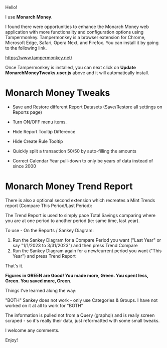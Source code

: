 Hello!

I use **Monarch Money**.  

I found there were opportunities to enhance the Monarch Money web application with more functionality and configuration options using Tampermonkey.  Tampermonkey is a browser extension for Chrome, Microsoft Edge, Safari, Opera Next, and Firefox.  You can install it by going to the following link.

https://www.tampermonkey.net/

Once Tampermonkey is installed, you can next click on **Update MonarchMoneyTweaks.user.js** above and it will automatically install.

# Monarch Money Tweaks

* Save and Restore different Report Datasets (Save/Restore all settings on Reports page)
  
* Turn ON/OFF menu items.

* Hide Report Tooltip Difference 

* Hide Create Rule Tooltip

* Quickly split a transaction 50/50 by auto-filling the amounts

* Correct Calendar Year pull-down to only be years of data instead of since 2000


# Monarch Money Trend Report

There is also a optional second extension which recreates a Mint Trends report (Compare This Period/Last Period):

The Trend Report is used to simply pace Total Savings comparing where you are at one period to another period (ie: same time, last year).

To use - On the Reports / Sankey Diagram:

1. Run the Sankey Diagram for a Compare Period you want ("Last Year" or say "1/1/2023 to 3/31/2023") and then press Trend Compare
2. Run the Sankey Diagram again for a new/current period you want ("This Year") and press Trend Report

That's it.

**Figures in GREEN are Good!   You made more, Green.  You spent less, Green.  You saved more, Green.**

Things I've learned along the way:

"BOTH" Sankey does not work - only use Categories & Groups. I have not worked on it at all to work for "BOTH"

The information is pulled not from a Query (graphql) and is really screen scraped - so it's really their data, just reformatted with some small tweaks. 

I welcome any comments.

Enjoy!
